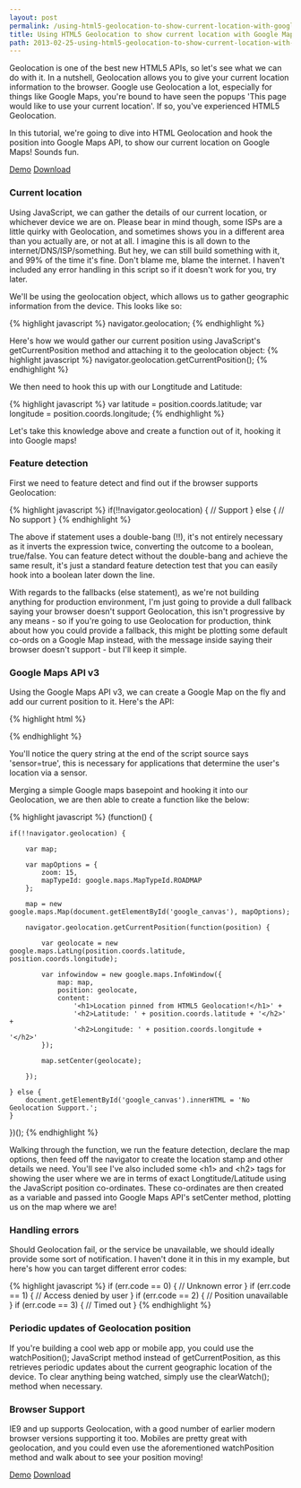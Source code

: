 ```yaml
---
layout: post
permalink: /using-html5-geolocation-to-show-current-location-with-google-maps-api
title: Using HTML5 Geolocation to show current location with Google Maps API
path: 2013-02-25-using-html5-geolocation-to-show-current-location-with-google-maps-api.md
---
```


Geolocation is one of the best new HTML5 APIs, so let's see what we can do with it. In a nutshell, Geolocation allows you to give your current location information to the browser. Google use Geolocation a lot, especially for things like Google Maps, you're bound to have seen the popups 'This page would like to use your current location'. If so, you've experienced HTML5 Geolocation.

In this tutorial, we're going to dive into HTML Geolocation and hook the position into Google Maps API, to show our current location on Google Maps! Sounds fun.

<div class="download-box">
    <a href="//toddmotto.com/labs/geolocation-google-api" onclick="_gaq.push(['_trackEvent', 'Click', 'Demo Geolocation, 'Geolocation Demo']);">Demo</a>
    <a href="//toddmotto.com/labs/geolocation-google-api/geolocation-google-api.zip" onclick="_gaq.push(['_trackEvent', 'Click', 'Download Geolocation, 'Geolocation Download']);">Download</a>
</div>

### Current location
Using JavaScript, we can gather the details of our current location, or whichever device we are on. Please bear in mind though, some ISPs are a little quirky with Geolocation, and sometimes shows you in a different area than you actually are, or not at all. I imagine this is all down to the internet/DNS/ISP/something. But hey, we can still build something with it, and 99% of the time it's fine. Don't blame me, blame the internet. I haven't included any error handling in this script so if it doesn't work for you, try later.

We'll be using the geolocation object, which allows us to gather geographic information from the device. This looks like so:

{% highlight javascript %}
navigator.geolocation;
{% endhighlight %}

Here's how we would gather our current position using JavaScript's getCurrentPosition method and attaching it to the geolocation object:
{% highlight javascript %}
navigator.geolocation.getCurrentPosition();
{% endhighlight %}

We then need to hook this up with our Longtitude and Latitude:

{% highlight javascript %}
var latitude = position.coords.latitude;
var longitude = position.coords.longitude;
{% endhighlight %}

Let's take this knowledge above and create a function out of it, hooking it into Google maps!

### Feature detection
First we need to feature detect and find out if the browser supports Geolocation:

{% highlight javascript %}
if(!!navigator.geolocation) {
    // Support
} else {
    // No support
}
{% endhighlight %}

The above if statement uses a double-bang (!!), it's not entirely necessary as it inverts the expression twice, converting the outcome to a boolean, true/false. You can feature detect without the double-bang and achieve the same result, it's just a standard feature detection test that you can easily hook into a boolean later down the line.

With regards to the fallbacks (else statement), as we're not building anything for production environment, I'm just going to provide a dull fallback saying your browser doesn't support Geolocation, this isn't progressive by any means - so if you're going to use Geolocation for production, think about how you could provide a fallback, this might be plotting some default co-ords on a Google Map instead, with the message inside saying their browser doesn't support - but I'll keep it simple.

### Google Maps API v3
Using the Google Maps API v3, we can create a Google Map on the fly and add our current position to it. Here's the API:

{% highlight html %}
<script src="//maps.googleapis.com/maps/api/js?v=3.exp&sensor=true"></script>
{% endhighlight %}

You'll notice the query string at the end of the script source says 'sensor=true', this is necessary for applications that determine the user's location via a sensor.

Merging a simple Google maps basepoint and hooking it into our Geolocation, we are then able to create a function like the below:

{% highlight javascript %}
(function() {

    if(!!navigator.geolocation) {
    
        var map;
    
        var mapOptions = {
            zoom: 15,
            mapTypeId: google.maps.MapTypeId.ROADMAP
        };
        
        map = new google.maps.Map(document.getElementById('google_canvas'), mapOptions);
    
        navigator.geolocation.getCurrentPosition(function(position) {
        
            var geolocate = new google.maps.LatLng(position.coords.latitude, position.coords.longitude);
            
            var infowindow = new google.maps.InfoWindow({
                map: map,
                position: geolocate,
                content:
                    '<h1>Location pinned from HTML5 Geolocation!</h1>' +
                    '<h2>Latitude: ' + position.coords.latitude + '</h2>' +
                    '<h2>Longitude: ' + position.coords.longitude + '</h2>'
            });
            
            map.setCenter(geolocate);
            
        });
        
    } else {
        document.getElementById('google_canvas').innerHTML = 'No Geolocation Support.';
    }
    
})();
{% endhighlight %}

Walking through the function, we run the feature detection, declare the map options, then feed off the navigator to create the location stamp and other details we need. You'll see I've also included some &lt;h1&gt; and &lt;h2&gt; tags for showing the user where we are in terms of exact Longtitude/Latitude using the JavaScript position co-ordinates. These co-ordinates are then created as a variable and passed into Google Maps API's setCenter method, plotting us on the map where we are!

### Handling errors
Should Geolocation fail, or the service be unavailable, we should ideally provide some sort of notification. I haven't done it in this in my example, but here's how you can target different error codes:

{% highlight javascript %}
if (err.code == 0) {
    // Unknown error
}
if (err.code == 1) {
    // Access denied by user
}
if (err.code == 2) {
    // Position unavailable
}
if (err.code == 3) {
    // Timed out
}
{% endhighlight %}

### Periodic updates of Geolocation position
If you're building a cool web app or mobile app, you could use the watchPosition(); JavaScript method instead of getCurrentPosition, as this retrieves periodic updates about the current geographic location of the device. To clear anything being watched, simply use the clearWatch(); method when necessary.

### Browser Support
IE9 and up supports Geolocation, with a good number of earlier modern browser versions supporting it too. Mobiles are pretty great with geolocation, and you could even use the aforementioned watchPosition method and walk about to see your position moving!

<div class="download-box">
    <a href="//toddmotto.com/labs/geolocation-google-api" onclick="_gaq.push(['_trackEvent', 'Click', 'Demo Geolocation, 'Geolocation Demo']);">Demo</a>
    <a href="//toddmotto.com/labs/geolocation-google-api/geolocation-google-api.zip" onclick="_gaq.push(['_trackEvent', 'Click', 'Download Geolocation, 'Geolocation Download']);">Download</a>
</div>
